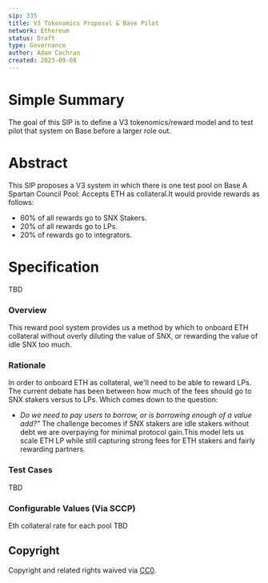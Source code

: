 ```yaml
---
sip: 335
title: V3 Tokenomics Proposal & Base Pilot
network: Ethereum
status: Draft
type: Governance
author: Adam Cochran
created: 2023-09-08
---
```


# Simple Summary

The goal of this SIP is to define a V3 tokenomics/reward model and to test pilot that system on Base before a larger role out.</p>

# Abstract

This SIP proposes a V3 system in which there is one test pool on Base A Spartan Council Pool: Accepts ETH as collateral.It would provide rewards as follows:
- 60% of all rewards go to SNX Stakers.
- 20% of all rewards go to LPs. 
- 20% of rewards go to integrators.

# Specification
TBD

### Overview

This reward pool system provides us a method by which to onboard ETH collateral without overly diluting the value of SNX, or rewarding the value of idle SNX too much.</p>

### Rationale

In order to onboard ETH as collateral, we'll need to be able to reward LPs. The current debate has been between how much of the fees should go to SNX stakers versus to LPs. Which comes down to the question:
- *Do we need to pay users to borrow, or is borrowing enough of a value add?"*
The challenge becomes if SNX stakers are idle stakers without debt we are overpaying for minimal protocol gain.This model lets us scale ETH LP while still capturing strong fees for ETH stakers and fairly rewarding partners.

### Test Cases
TBD

### Configurable Values (Via SCCP)
Eth collateral rate for each pool TBD

## Copyright

Copyright and related rights waived via [CC0](https://creativecommons.org/publicdomain/zero/1.0/).
